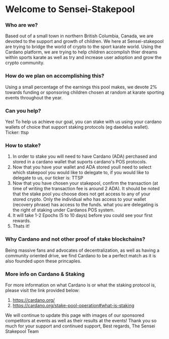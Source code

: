 
# Welcome to Sensei-Stakepool

### Who are we?
Based out of a small town in northern British Columbia, Canada, we are devoted to the support and growth of children. We here at Sensei-stakepool are trying to bridge the world of crypto to the sport karate world. Using the Cardano platform, we are trying to help children accomplish thier dreams within sports karate as well as try and increase user adoption and grow the crypto community.

### How do we plan on accomplishing this?
Using a small percentage of the earnings this pool makes, we devote 2% towards funding or sponsoring children chosen at random at karate sporting events throughout the year.

### Can you help?
Yes! To help us achieve our goal, you can stake with us using your cardano wallets of choice that support staking protocols (eg daedelus wallet).
Ticker: ttsp

### How to stake?
  1. In order to stake you will need to have Cardano (ADA) perchased and stored in a cardano wallet that suports cardano's POS protocols. 
  2. Now that you have your wallet and ADA stored youll need to select which stakepool you would like to delegate to, if you would like to delegate to us, our ticker        is: TTSP
  3. Now that you have chosen your stakepool, confirm the transaction (at time of writing the transaction fee is around 2 ADA). It should be noted that the stake pool      you choose does not get access to any of your stored crypto. Only the individual who has access to your wallet (recovery phrase) has access to the funds. what you      are delegating is the right of staking under Cardanos POS system.
  4. It will take 1-2 Epochs (5 to 10 days) before you could see your first rewards.
  5. Thats it!

### Why Cardano and not other proof of stake blockchains?
Being massive fans and advocates of decentralization, as well as having a community oriented drive, we find Cardano to be a perfect match as it is also founded upon these princaples.

### More info on Cardano & Staking
For more information on what Cardano is or what the staking protocol is, please visit the link provided below:
1. <https://cardano.org/>
2. <https://cardano.org/stake-pool-operation#what-is-staking>

We will continue to update this page with images of our sponsored competitors at events as well as their results at the events! Thank you so much for your support and continued support,
Best regards,
The Sensei Stakepool Team




